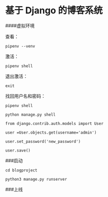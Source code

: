 # 基于 Django 的博客系统

####虚拟环境

查看：

    pipenv --venv
激活：

    pipenv shell
    
退出激活：

    exit
    
找回用户名和密码：

```
pipenv shell

python manage.py shell 

from django.contrib.auth.models import User        

user =User.objects.get(username='admin')

user.set_password('new_password')  

user.save()
```

###启动
    
``` 
cd blogproject

python3 manage.py runserver
```

###上线


